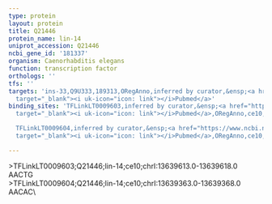 ```yaml
---
type: protein
layout: protein
title: Q21446
protein_name: lin-14
uniprot_accession: Q21446
ncbi_gene_id: '181337'
organism: Caenorhabditis elegans
function: transcription factor
orthologs: ''
tfs: ''
targets: 'ins-33,Q9U333,189313,ORegAnno,inferred by curator,&ensp;<a href="https://www.ncbi.nlm.nih.gov/pubmed/?term=16314527%5Buid%5D+OR+26578589%5Buid%5D"
  target="_blank"><i uk-icon="icon: link"></i>Pubmed</a>'
binding_sites: 'TFLinkLT0009603,inferred by curator,&ensp;<a href="https://www.ncbi.nlm.nih.gov/pubmed/?term=16314527%5Buid%5D"
  target="_blank"><i uk-icon="icon: link"></i>Pubmed</a>,ORegAnno,ce10,chrI,13639613,13639618,-

  TFLinkLT0009604,inferred by curator,&ensp;<a href="https://www.ncbi.nlm.nih.gov/pubmed/?term=16314527%5Buid%5D"
  target="_blank"><i uk-icon="icon: link"></i>Pubmed</a>,ORegAnno,ce10,chrI,13639363,13639368,-'

---
```

\>TFLinkLT0009603;Q21446;lin-14;ce10;chrI:13639613.0-13639618.0\AACTG\\>TFLinkLT0009604;Q21446;lin-14;ce10;chrI:13639363.0-13639368.0\AACAC\